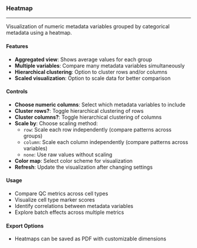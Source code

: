 ### Heatmap
-----------

Visualization of numeric metadata variables grouped by categorical metadata using a heatmap.

#### Features

- **Aggregated view**: Shows average values for each group
- **Multiple variables**: Compare many metadata variables simultaneously
- **Hierarchical clustering**: Option to cluster rows and/or columns
- **Scaled visualization**: Option to scale data for better comparison

#### Controls

- **Choose numeric columns**: Select which metadata variables to include
- **Cluster rows?**: Toggle hierarchical clustering of rows
- **Cluster columns?**: Toggle hierarchical clustering of columns
- **Scale by**: Choose scaling method:
  - `row`: Scale each row independently (compare patterns across groups)
  - `column`: Scale each column independently (compare patterns across variables)
  - `none`: Use raw values without scaling
- **Color map**: Select color scheme for visualization
- **Refresh**: Update the visualization after changing settings

#### Usage

- Compare QC metrics across cell types
- Visualize cell type marker scores
- Identify correlations between metadata variables
- Explore batch effects across multiple metrics

#### Export Options

- Heatmaps can be saved as PDF with customizable dimensions
